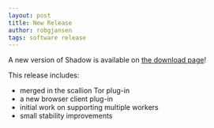 ```yaml
---
layout: post
title: New Release
author: robgjansen
tags: software release
---
```


A new version of Shadow is available on [the download page][dlpage]!

This release includes:

 + merged in the scallion Tor plug-in
 + a new browser client plug-in
 + initial work on supporting multiple workers
 + small stability improvements

[dlpage]: /download
